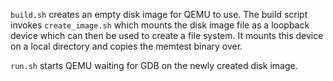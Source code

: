 ```build.sh``` creates an empty disk image for QEMU to use.
The build script invokes ```create_image.sh``` which mounts the disk image
file as a loopback device which can then be used to create a file system. 
It mounts this device on a local directory and copies the memtest binary over.

```run.sh``` starts QEMU waiting for GDB on the newly created disk image.

